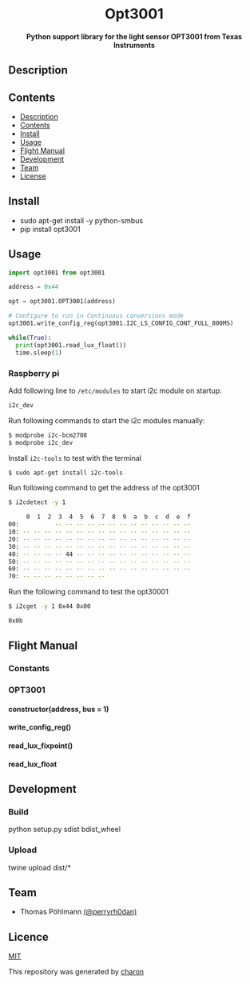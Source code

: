 <h1 align="center">
    Opt3001
</h1>

<h4 align="center">
    Python support library for the light sensor OPT3001 from Texas Instruments
</h4>

## Description

## Contents

- [Description](#description)
- [Contents](#contents)
- [Install](#install)
- [Usage](#usage)
- [Flight Manual](#flight-manual)
- [Development](#development)
- [Team](#team)
- [License](#license)

## Install

- sudo apt-get install -y python-smbus
- pip install opt3001

## Usage

```python
import opt3001 from opt3001

address = 0x44

opt = opt3001.OPT3001(address) 

# Configure to run in Continuous conversions mode
opt3001.write_config_reg(opt3001.I2C_LS_CONFIG_CONT_FULL_800MS)

while(True):
  print(opt3001.read_lux_float())
  time.sleep(1)
```

### Raspberry pi

Add following line to `/etc/modules` to start i2c module on startup:
``` bash
i2c_dev
```

Run following commands to start the i2c modules manually:
``` bash
$ modprobe i2c-bcm2708
$ modprobe i2c_dev
```

Install `i2c-tools` to test with the terminal

``` bash
$ sudo apt-get install i2c-tools
```

Run following command to get the address of the opt3001

``` bash
$ i2cdetect -y 1

     0  1  2  3  4  5  6  7  8  9  a  b  c  d  e  f
00:          -- -- -- -- -- -- -- -- -- -- -- -- -- 
10: -- -- -- -- -- -- -- -- -- -- -- -- -- -- -- -- 
20: -- -- -- -- -- -- -- -- -- -- -- -- -- -- -- -- 
30: -- -- -- -- -- -- -- -- -- -- -- -- -- -- -- -- 
40: -- -- -- -- 44 -- -- -- -- -- -- -- -- -- -- -- 
50: -- -- -- -- -- -- -- -- -- -- -- -- -- -- -- -- 
60: -- -- -- -- -- -- -- -- -- -- -- -- -- -- -- -- 
70: -- -- -- -- -- -- -- --
```

Run the following command to test the opt30001
``` bash
$ i2cget -y 1 0x44 0x00

0x0b
```

## Flight Manual

### Constants

### OPT3001

#### constructor(address, bus = 1)

#### write_config_reg()

#### read_lux_fixpoint()

#### read_lux_float

## Development

### Build
python setup.py sdist bdist_wheel

### Upload
twine upload dist/*

## Team

- Thomas Pöhlmann [(@perryrh0dan)](https://github.com/perryrh0dan)

## Licence

[MIT](https://github.com/perryrh0dan/opt3001/blob/master/license.md)

This repository was generated by [charon](https://github.com/perryrh0dan/charon)
